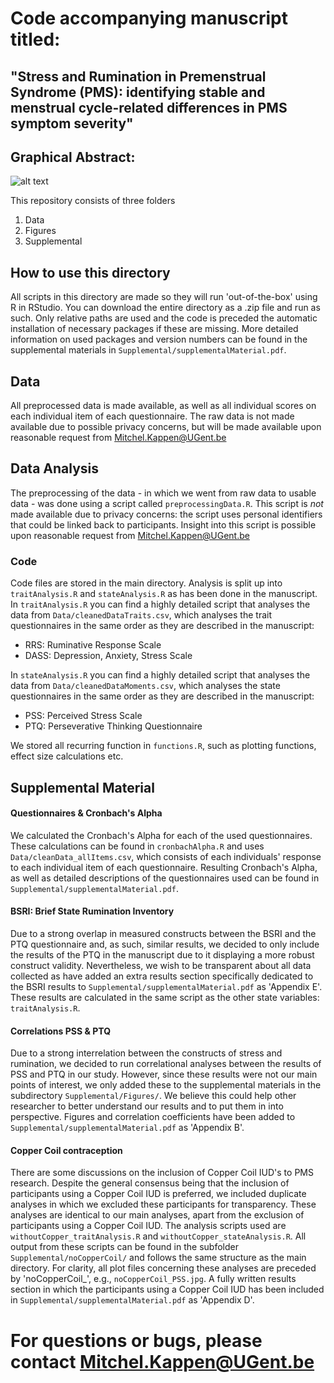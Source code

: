 # Code accompanying manuscript titled:
## "Stress and Rumination in Premenstrual Syndrome (PMS): identifying stable and menstrual cycle-related differences in PMS symptom severity"

## Graphical Abstract:
![alt text](https://mfr.de-1.osf.io/export?url=https://osf.io/gvsrw/?direct%26mode=render%26action=download%26public_file=True&initialWidth=848&childId=mfrIframe&parentTitle=OSF+%7C+PMS+graphical+abstract.png&parentUrl=https://osf.io/gvsrw/&format=1000x1000.jpeg)

This repository consists of three folders

1. Data
2. Figures
3. Supplemental

## How to use this directory
All scripts in this directory are made so they will run 'out-of-the-box' using R in RStudio.
You can download the entire directory as a .zip file and run as such.
Only relative paths are used and the code is preceded the automatic installation of necessary packages if these are missing.
More detailed information on used packages and version numbers can be found in the supplemental materials in ```Supplemental/supplementalMaterial.pdf```.

## Data
All preprocessed data is made available, as well as all individual scores on each individual item of each questionnaire.
The raw data is not made available due to possible privacy concerns, but will be made available upon reasonable request from Mitchel.Kappen@UGent.be

## Data Analysis
The preprocessing of the data - in which we went from raw data to usable data - was done using a script called ```preprocessingData.R```.
This script is *not* made available due to privacy concerns: the script uses personal identifiers that could be linked back to participants.
Insight into this script is possible upon reasonable request from Mitchel.Kappen@UGent.be

### Code
Code files are stored in the main directory.
Analysis is split up into ```traitAnalysis.R``` and ```stateAnalysis.R``` as has been done in the manuscript.
In ```traitAnalysis.R``` you can find a highly detailed script that analyses the data from ```Data/cleanedDataTraits.csv```, which analyses the trait questionnaires in the same order as they are described in the manuscript:
- RRS: Ruminative Response Scale
- DASS: Depression, Anxiety, Stress Scale

In ```stateAnalysis.R``` you can find a highly detailed script that analyses the data from ```Data/cleanedDataMoments.csv```, which analyses the state questionnaires in the same order as they are described in the manuscript:
- PSS: Perceived Stress Scale
- PTQ: Perseverative Thinking Questionnaire

We stored all recurring function in ```functions.R```, such as plotting functions, effect size calculations etc.

## Supplemental Material
#### Questionnaires & Cronbach's Alpha
We calculated the Cronbach's Alpha for each of the used questionnaires.
These calculations can be found in ```cronbachAlpha.R``` and uses ```Data/cleanData_allItems.csv```, which consists of each individuals' response to each individual item of each questionnaire.
Resulting Cronbach's Alpha, as well as detailed descriptions of the questionnaires used can be found in ```Supplemental/supplementalMaterial.pdf```.

#### BSRI: Brief State Rumination Inventory
Due to a strong overlap in measured constructs between the BSRI and the PTQ questionnaire and, as such, similar results, we decided to only include the results of the PTQ in the manuscript due to it displaying a more robust construct validity.
Nevertheless, we wish to be transparent about all data collected as have added an extra results section specifically dedicated to the BSRI results to ```Supplemental/supplementalMaterial.pdf``` as 'Appendix E'.
These results are calculated in the same script as the other state variables: ```traitAnalysis.R```.

#### Correlations PSS & PTQ
Due to a strong interrelation between the constructs of stress and rumination, we decided to run correlational analyses between the results of PSS and PTQ in our study.
However, since these results were not our main points of interest, we only added these to the supplemental materials in the subdirectory ```Supplemental/Figures/```.
We believe this could help other researcher to better understand our results and to put them in into perspective.
Figures and correlation coefficients have been added to ```Supplemental/supplementalMaterial.pdf``` as 'Appendix B'.

#### Copper Coil contraception
There are some discussions on the inclusion of Copper Coil IUD's to PMS research.
Despite the general consensus being that the inclusion of participants using a Copper Coil IUD is preferred, we included duplicate analyses in which we excluded these participants for transparency.
These analyses are identical to our main analyses, apart from the exclusion of participants using a Copper Coil IUD.
The analysis scripts used are ```withoutCopper_traitAnalysis.R``` and ```withoutCopper_stateAnalysis.R```.
All output from these scripts can be found in the subfolder ```Supplemental/noCopperCoil/``` and follows the same structure as the main directory.
For clarity, all plot files concerning these analyses are preceded by 'noCopperCoil_', e.g., ```noCopperCoil_PSS.jpg```.
A fully written results section in which the participants using a Copper Coil IUD has been included in ```Supplemental/supplementalMaterial.pdf``` as 'Appendix D'.

# For questions or bugs, please contact Mitchel.Kappen@UGent.be
